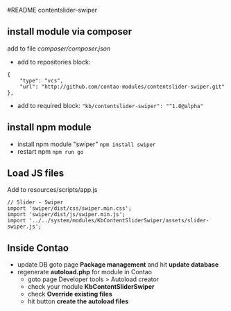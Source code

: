 #README contentslider-swiper

## install module via composer

add to file *composer/composer.json*

- add to repositories block:   
```
{   
	"type": "vcs",   
	"url": "http://github.com/contao-modules/contentslider-swiper.git"   
},   
```   

- add to required block:
```"kb/contentslider-swiper": "^1.0@alpha"```

## install npm module

- install npm module "swiper" ```npm install swiper```
- restart npm ```npm run go```

## Load JS files
Add to resources/scripts/app.js

```
// Slider - Swiper
import 'swiper/dist/css/swiper.min.css';
import 'swiper/dist/js/swiper.min.js';
import '../../system/modules/KbContentSliderSwiper/assets/slider-swiper.js';
```

## Inside Contao
- update DB goto page **Package management** and hit **update database**
- regenerate **autoload.php** for module in Contao
	- goto page Developer tools > Autoload creator
	- check your module **KbContentSliderSwiper**
	- check **Override existing files**
	- hit button **create the autoload files**
